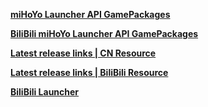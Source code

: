 **[ miHoYo Launcher API GamePackages](https://hyp-api.mihoyo.com/hyp/hyp-connect/api/getGamePackages?game_ids[]=64kMb5iAWu&launcher_id=jGHBHlcOq1)**

**[ BiliBili miHoYo Launcher API GamePackages](https://hyp-api.mihoyo.com/hyp/hyp-connect/api/getGamePackages?game_ids[]=EdtUqXfCHh&launcher_id=6P5gHMNyK3)**

**[Latest release links | CN Resource ](https://api-launcher-static.mihoyo.com/hkrpg_cn/mdk/launcher/api/resource?channel_id=1&key=6KcVuOkbcqjJomjZ&launcher_id=33&sub_channel_id=1)**

**[Latest release links | BiliBili Resource ](https://api-launcher-static.mihoyo.com/hkrpg_cn/mdk/launcher/api/resource?channel_id=14&key=fSPJNRwFHRipkprW&launcher_id=28&sub_channel_id=0)**

**[BiliBili Launcher ](https://api-static.mihoyo.com/takumi/ptolemaios_api/api/getLatestRelease?app_id=1953445620&channel=official&app_version=2.26.0.0&key=c8f9b0b98c89f9c2680b4b2b02b96c5a46cd3347411ab037c206381897226f43)**

